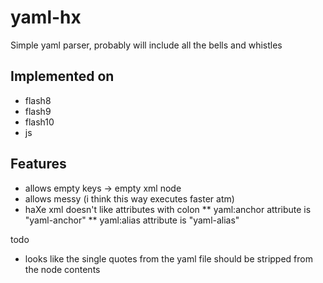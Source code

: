 # yaml-hx

Simple yaml parser, probably will include all the bells and whistles

## Implemented on

* flash8
* flash9
* flash10
* js

## Features

* allows empty keys -> empty xml node
* allows messy (i think this way executes faster atm)
* haXe xml doesn't like attributes with colon
** yaml:anchor attribute is "yaml-anchor"
** yaml:alias attribute is "yaml-alias"


todo  
* looks like the single quotes from the yaml file should be stripped from the node contents